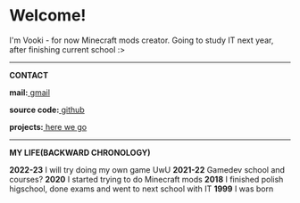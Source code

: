 <h1>Welcome!</h1>
<p>I'm Vooki - for now Minecraft mods creator. Going to study IT next year, after finishing current school :></p>

<hr>

<p><b>CONTACT</b></p>
  <p><b>mail:</b><a href="mailto:leafinkek@gmail.com"> gmail</a></p>
  <p><b>source code:</b><a href="https://github.com/Vooki"> github</a></p>
  <p><b>projects:</b><a href="/projects"> here we go</a></p>
  
<hr>
  
<p><b>MY LIFE(BACKWARD CHRONOLOGY)</b></p>
  <b>2022-23</b>
    I will try doing my own game UwU
  <b>2021-22</b>
    Gamedev school and courses?
  <b>2020</b>
    I started trying to do Minecraft mods
  <b>2018</b>
    I finished polish higschool, done exams and went to next school with IT
  <b>1999</b>
    I was born
